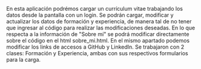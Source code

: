 En esta aplicación podrémos cargar un currículum vitae trabajando los datos desde la pantalla con un login.
Se podrán cargar, modificar y actualizar los datos de formación y experiencia, de manera tal de no tener que ingresar al código para realizar las modificaciones deseadas.
En lo que respecta a la información de "Sobre mí" se podrá modificar directamente sobre el código en el html sobre_mi.html. En el mismo apartado podemos modificar los links de accesos a GitHub y LinkedIn.
Se trabajaron con 2 clases: Formación y Experiencia, ambas con sus respectivos formularios para la carga.
